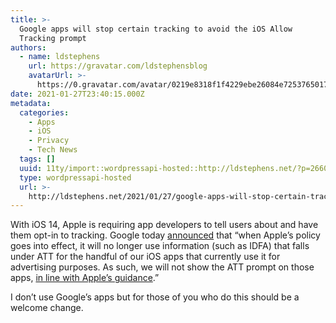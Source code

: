 ```yaml
---
title: >-
  Google apps will stop certain tracking to avoid the iOS Allow
  Tracking prompt
authors:
  - name: ldstephens
    url: https://gravatar.com/ldstephensblog
    avatarUrl: >-
      https://0.gravatar.com/avatar/0219e8318f1f4229ebe26084e7253765017f43ca0c631be37dc6d0b8ad6e40a4?s=96&d=identicon&r=G
date: 2021-01-27T23:40:15.000Z
metadata:
  categories:
    - Apps
    - iOS
    - Privacy
    - Tech News
  tags: []
  uuid: 11ty/import::wordpressapi-hosted::http://ldstephens.net/?p=2660
  type: wordpressapi-hosted
  url: >-
    http://ldstephens.net/2021/01/27/google-apps-will-stop-certain-tracking-to-avoid-the-ios-allow-tracking-prompt/
---
```


With iOS 14, Apple is requiring app developers to tell users about and have them opt-in to tracking. Google today [announced](https://www.blog.google/products/ads-commerce/preparing-developers-and-advertisers-for-policy-updates/) that “when Apple’s policy goes into effect, it will no longer use information (such as IDFA) that falls under ATT for the handful of our iOS apps that currently use it for advertising purposes. As such, we will not show the ATT prompt on those apps, [in line with Apple’s guidance](https://developer.apple.com/app-store/app-privacy-details/#user-tracking).”

I don’t use Google’s apps but for those of you who do this should be a welcome change.

​
